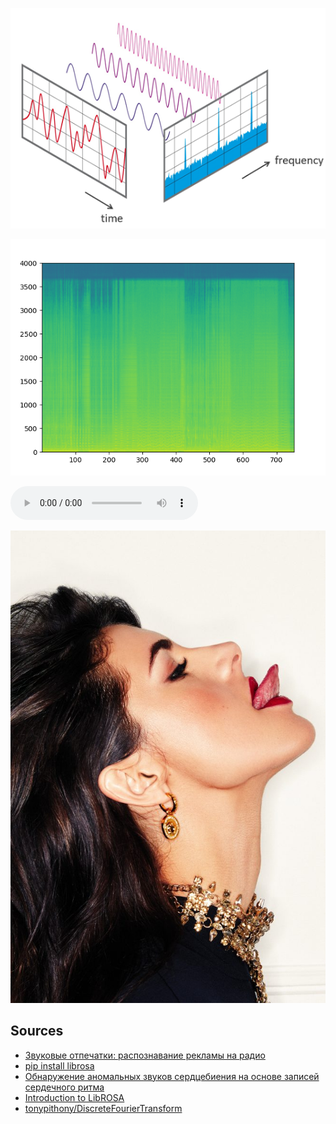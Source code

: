 ![](https://raw.githubusercontent.com/unton3ton/audiospecter/main/FFT-Time-Frequency-View.png)


![](https://raw.githubusercontent.com/unton3ton/audiospecter/main/BerlinAmsterdam.png)


<html>
<audio controls>
  <source src="[reprex.wav](https://github.com/unton3ton/audiospecter/blob/main/BerlinAmsterdam.wav)" type="audio/wav">
</audio></html>


![](https://raw.githubusercontent.com/unton3ton/audiospecter/main/kiki.jpg)


## Sources

* [Звуковые отпечатки: распознавание рекламы на радио]()
* [pip install librosa](https://librosa.org/)
* [Обнаружение аномальных звуков сердцебиения на основе записей сердечного ритма](https://habr.com/ru/companies/otus/articles/808459/)
* [Introduction to LibROSA](https://medium.com/coderhack-com/introduction-to-librosa-912c2c109f41)
* [tonypithony/DiscreteFourierTransform](https://github.com/tonypithony/DiscreteFourierTransform)
